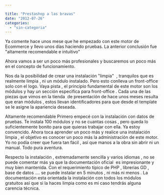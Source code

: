```yaml
---

title: "Prestashop a las bravas"
date: "2012-07-26"
categories: 
  - "sin-categoria"
---
```


Ya comente hace unos mese que he empezado con este motor de Ecommerce y llevo unos días haciendo pruebas. La anterior conclusión fue "altamente recomendable e intuitivo"

Ahora vamos a ser un poco más profesionales y buscaremos un poco más en el concepto de funcionamiento.

Nos da la posibilidad de crear una instalación "limpia"  , tranquilos que es realmente limpia , ni un módulo instalado. Pero esto conlleva un front-office solo con el logo. Vaya pista , el principio fundamental de este motor son los módulos y hay un sección especifica para front-office . Cada una de las piezas que vimos en la tienda  de presentación de hace unos meses resulta que eran módulos , estos llevan identificadores para que desde el template se le asigne la apariencia deseada.

Altamente recomendable Primero empecé con la instalación con datos de pruebas. Te instala 100 módulos y no se cuantas cosas , pero queda lo suficientemente bonito para que quieras trabajar con ella. Ya estoy convencido. Ahora toca aprender un poco más y realice una instalación limpia , el objetivo es conocer un poco más la administración de este motor. Yo no podía creer que fuera tan fácil , así que manos a la obra sin abrir ni un manual. Todo pura aventura.

Respecto la instalación , extremadamente sencilla y varios idiomas , no se puede comentar más ya que la documentación oficial  es impresionante y muy bien mantenida. Con el requerimiento típico de PHP , librerias GD , base de datos .... se puede instalar en 5 minutos , ni más ni menos . La documentación esta orientada la instalación con todos los módulos gratuitos así que si la haces limpia como es mi caso tendrás alguna carencia técnica.
